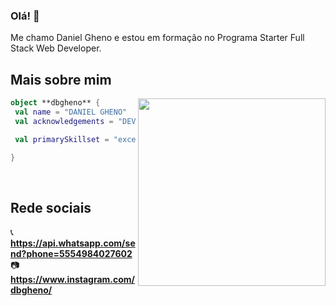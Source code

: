 ### Olá! 👋

Me chamo Daniel Gheno e estou em formação no Programa Starter Full Stack Web Developer.


## Mais sobre mim

<img align="right" width="300" src="https://i2.wp.com/allhtaccess.info/wp-content/uploads/2018/03/programming.gif?fit=1281%2C716&ssl=1" />

```kotlin
object **dbgheno** {
 val name = "DANIEL GHENO"
 val acknowledgements = "DEV APRENDIZ"

 val primarySkillset = "excel, pinescript, basic front-end"

}
```



[whatsapp]: https://api.whatsapp.com/send?phone=5554984027602
[instagram]: https://www.instagram.com/dbgheno/


<br>

## Rede sociais

📞 **https://api.whatsapp.com/send?phone=5554984027602**
📷 **https://www.instagram.com/dbgheno/**


